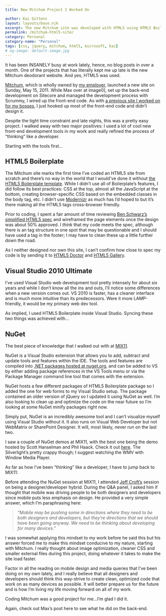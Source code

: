 ```yaml
---
title: New Mitchum Project I Worked On

author: Kai Gittens
layout: layouts/base.njk
excerpt: The new Mitchum site was developed with HTML5 using HTML5 Boilerplate, Visual Studio 2010 with NuGet, CSS and some light jQuery
permalink: /mitchum-html5-site/
category: Personal
category-name: "Personal"
tags: [css, jquery, mitchum, html5, microsoft, kai]
# og-image: default-image.jpg
---
```


It has been INSANELY busy at work lately, hence, no blog posts in over a month. One of the projects that has literally kept me up late is the new Mitchum deodorant website. And yes, HTML5 was used.

[Mitchum][1], which is wholly owned by [my employer][2], launched a new site on Sunday, May 15, 2011. While Max over at image0], set up the back-end development on Sitecore and managed the development process with Scrummy, I wired up the front-end code. As with [a previous site I worked on for my bosses][5], I just hooked up most of the front-end code and didn’t design it.

 [1]: http://www.mitchum.com/
 [2]: http://www.revlon.com/
 [5]: http://kaidez.com/almay-project-using-html5-net-jquery/

Despite the tight time constraint and late nights, this was a pretty easy project. I walked away with two major positives: I used a lot of cool new front-end development tools in my work and really refined the process of “thinking” like a developer.

Starting with the tools first…

## HTML5 Boilerplate

The Mitchum site marks the first time I’ve coded an HTML5 site from scratch and there’s no way in the world that I would’ve done it without [the HTML5 Boilerplate template][6]. While I didn’t use all of Boilerplate’s features, I did follow its best practices: CSS at the top, almost all the JavaScript at the bottom, creating browser-specific CSS based on the embedded classes in the body tag, etc. I didn’t use [Modernizr][7] as much has I’d hoped to but it’s there making all the HTML5 tags cross-browser friendly.

Prior to coding, I spent a fair amount of time reviewing [Ben Schwarz’s simplified HTML5 spec][8] and wireframed the page elements once the design was about 50% approved. I *think* that my code meets the spec, although there is an  tag structure in one spot that may be questionable and I should have used a  tag in the footer; I may have to clean these up a little further down the road.

As I neither designed nor own this site, I can’t confirm how close to spec my code is by sending it to [HTML5 Doctor][9] and [HTML5 Gallery][10].

## Visual Studio 2010 Ultimate

I’ve used Visual Studio web development tool pretty intensely for about six years and while I don’t know all the ins and outs, I’ll notice some differences when a new version comes out.
VS 2010 is faster, has a cleaner interface and is much more intuitive than its predecessors. Were it more LAMP-friendly, it would be my primary web dev tool.

As implied, I used HTML5 Boilerplate inside Visual Studio. Syncing these two things was achieved with…
## NuGet

The best piece of knowledge that I walked out with at [MIX11][11].

NuGet is a Visual Studio extension that allows you to add, subtract and update tools and features within the IDE. The tools and features are compiled into [.NET packages hosted at nuget.org][12], and can be added to VS by either adding package references in the VS Tools menu or via the Package Manager command line tool that comes with the extension.

NuGet hosts a few different packages of HTML5 Boilerplate package so I added the one for web forms to my Visual Studio setup. The package contained an older version of jQuery so I updated it using NuGet as well. I’m also looking to clean up and optimize the code on the near future so I’m looking at some NuGet minify packages right now.

Simply put, NuGet is an incredibly awesome tool and I can’t visualize myself using Visual Studio without it. It also runs on Visual Web Developer but not WebMatrix or SharePoint Designer. It will, most likely, never run on the last two.

I saw a couple of NuGet demos at MIX11, with the best one being the demo hosted by Scott Hanselman and Phil Haack. Check it out [here][13]. The Silverlight’s pretty crappy though; I suggest watching the WMV with Window Media Player.

As far as how I’ve been “thinking” like a developer, I have to jump back to MIX11:

Before attending the NuGet session at MIX11, I attended [Jeff Croft’s][14] session on being a designer/developer hybrid. During the Q&A panel, I asked him if thought that mobile was driving people to be both designers and developers since mobile puts less emphasis on design. He provided a very simple answer, which I’m paraphrasing here:


> *“Mobile may be pushing some in directions where they need to be both designers and developers, but they’re directions that we should have been going anyway. We need to be thinking about developing for many devices.”*

I was somewhat applying this mindset to my work before he said this but his answer forced me to make this mindset conducive to my nature, starting with Mitchum. I really thought about image optimization, cleaner CSS and smaller external files during this project, doing whatever it takes to make the site load faster.

Factor in all the reading on mobile design and media queries that I’ve been doing on my own lately, and I really believe that all designers and developers should think this way-strive to create clean, optimized code that work on as many devices as possible. It will better prepare us for the future and is how I’m living my life moving forward on all of my work.

Coding Mitchum was a good project for me…I’m glad I did it.

Again, check out Max’s post here to see what he did on the back-end.

 [6]: http://html5boilerplate.com/
 [7]: http://www.modernizr.com/
 [8]: http://developers.whatwg.org/
 [9]: http://html5doctor.com/
 [10]: http://html5gallery.com/
 [11]: http://kaidez.com/at-mix11/
 [12]: http://nuget.org/
 [13]: http://channel9.msdn.com/Events/MIX/MIX11/FRM09
 [14]: http://jeffcroft.com/